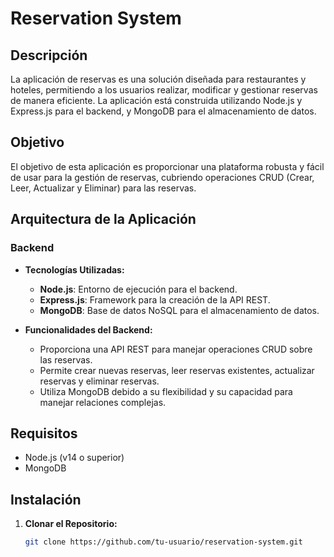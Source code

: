 # Reservation System

## Descripción

La aplicación de reservas es una solución diseñada para restaurantes y hoteles, permitiendo a los usuarios realizar, modificar y gestionar reservas de manera eficiente. La aplicación está construida utilizando Node.js y Express.js para el backend, y MongoDB para el almacenamiento de datos.

## Objetivo

El objetivo de esta aplicación es proporcionar una plataforma robusta y fácil de usar para la gestión de reservas, cubriendo operaciones CRUD (Crear, Leer, Actualizar y Eliminar) para las reservas.

## Arquitectura de la Aplicación

### Backend

- **Tecnologías Utilizadas:**
  - **Node.js**: Entorno de ejecución para el backend.
  - **Express.js**: Framework para la creación de la API REST.
  - **MongoDB**: Base de datos NoSQL para el almacenamiento de datos.

- **Funcionalidades del Backend:**
  - Proporciona una API REST para manejar operaciones CRUD sobre las reservas.
  - Permite crear nuevas reservas, leer reservas existentes, actualizar reservas y eliminar reservas.
  - Utiliza MongoDB debido a su flexibilidad y su capacidad para manejar relaciones complejas.

## Requisitos

- Node.js (v14 o superior)
- MongoDB

## Instalación

1. **Clonar el Repositorio:**

   ```bash
   git clone https://github.com/tu-usuario/reservation-system.git
